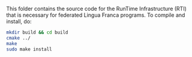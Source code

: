 This folder contains the source code for the RunTime Infrastructure (RTI) that
is necessary for federated Lingua Franca programs. To compile and install, do:

```bash
mkdir build && cd build
cmake ../
make
sudo make install
```